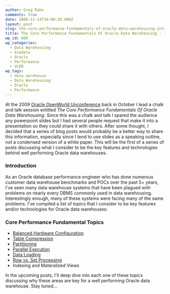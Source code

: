 ```yaml
---
author: Greg Rahn
comments: true
date: 2009-12-14T16:00:20.000Z
layout: post
slug: the-core-performance-fundamentals-of-oracle-data-warehousing-introduction
title: The Core Performance Fundamentals Of Oracle Data Warehousing - Introduction
wp_id: 668
wp_categories:
  - Data Warehousing
  - Exadata
  - Oracle
  - Performance
  - VLDB
wp_tags:
  - data warehouse
  - Data Warehousing
  - Oracle
  - Performance
---
```


At the 2009 [Oracle OpenWorld Unconference](http://wiki.oracle.com/page/Oracle+OpenWorld+Unconference) back in October I lead a chalk and talk session entitled _The Core Performance Fundamentals Of Oracle Data Warehousing_.  Since this was a chalk and talk I spared the audience any powerpoint slides but I had several people request that make it into a presentation so they could share it with others.  After some thought, I decided that a series of blog posts would probably be a better way to share this information, especially since I tend to use slides as a speaking outline, not a condensed version of a white paper.  This will be the first of a series of posts discussing what I consider to be the key features and technologies behind well performing Oracle data warehouses.

### Introduction

As an Oracle database performance engineer who has done numerous customer data warehouse benchmarks and POCs over the past 5+ years, I've seen many data warehouse systems that have been plagued with problems on nearly every DBMS commonly used in data warehousing. Interestingly enough, many of these systems were facing many of the same problems. I've compiled a list of topics that I consider to be key features and/or technologies for Oracle data warehouses:

### Core Performance Fundamental Topics

- [Balanced Hardware Configuration](/2009/12/22/the-core-performance-fundamentals-of-oracle-data-warehousing-balanced-hardware-configuration/)
- [Table Compression](/2010/01/19/the-core-performance-fundamentals-of-oracle-data-warehousing-table-compression/)
- [Partitioning](/2010/01/25/the-core-performance-fundamentals-of-oracle-data-warehousing-partitioning/)
- [Parallel Execution ](/2010/04/19/the-core-performance-fundamentals-of-oracle-data-warehousing-parallel-execution/)
- [Data Loading](/2010/04/23/the-core-performance-fundamentals-of-oracle-data-warehousing-data-loading/)
- [Row vs. Set Processing](/2010/07/20/the-core-performance-fundamentals-of-oracle-data-warehousing-%E2%80%93-set-processing-vs-row-processing/)
- Indexing and Materalized Views

In the upcoming posts, I'll deep dive into each one of these topics discussing why these areas are key for a well performing Oracle data warehouse.  Stay tuned...
